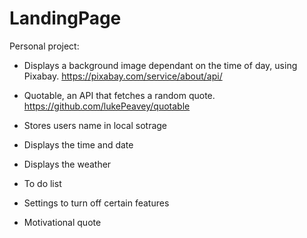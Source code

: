 # LandingPage
Personal project: 
  - Displays a background image dependant on the time of day, using Pixabay. https://pixabay.com/service/about/api/
  - Quotable, an API that fetches a random quote. https://github.com/lukePeavey/quotable


  - Stores users name in local sotrage
  - Displays the time and date
  - Displays the weather
  - To do list
  - Settings to turn off certain features
  - Motivational quote
